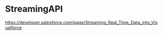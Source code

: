 StreamingAPI
============
https://developer.salesforce.com/page/Streaming_Real_Time_Data_into_Visualforce
